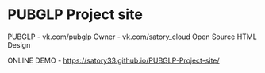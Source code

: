 # PUBGLP Project site
PUBGLP - vk.com/pubglp
Owner - vk.com/satory_cloud
Open Source HTML Design

ONLINE DEMO - https://satory33.github.io/PUBGLP-Project-site/
